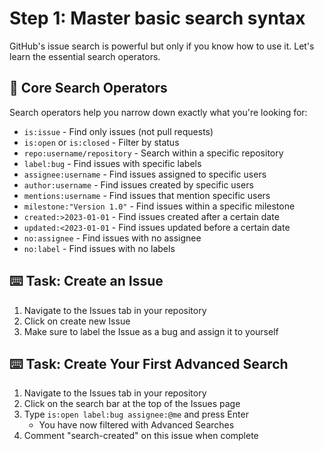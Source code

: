 # Step 1: Master basic search syntax
GitHub's issue search is powerful but only if you know how to use it. Let's learn the essential search operators.

## 📝 Core Search Operators
Search operators help you narrow down exactly what you're looking for:

- `is:issue` - Find only issues (not pull requests)
- `is:open` or `is:closed` - Filter by status
- `repo:username/repository` - Search within a specific repository
- `label:bug` - Find issues with specific labels
- `assignee:username` - Find issues assigned to specific users
- `author:username` - Find issues created by specific users
- `mentions:username` - Find issues that mention specific users
- `milestone:"Version 1.0"` - Find issues within a specific milestone
- `created:>2023-01-01` - Find issues created after a certain date
- `updated:<2023-01-01` - Find issues updated before a certain date
- `no:assignee` - Find issues with no assignee
- `no:label` - Find issues with no labels

## :keyboard: Task: Create an Issue

1. Navigate to the Issues tab in your repository
2. Click on create new Issue
3. Make sure to label the Issue as a bug and assign it to yourself

## :keyboard: Task: Create Your First Advanced Search

1. Navigate to the Issues tab in your repository
2. Click on the search bar at the top of the Issues page
3. Type `is:open label:bug assignee:@me` and press Enter
     - You have now filtered with Advanced Searches
4. Comment "search-created" on this issue when complete


